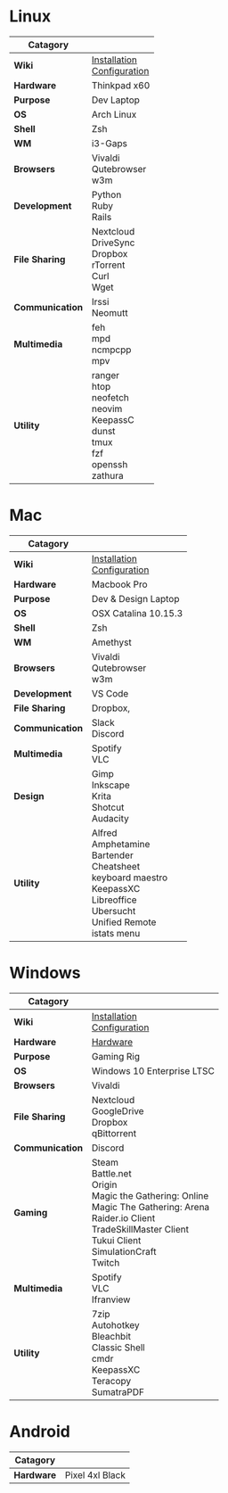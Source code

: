 # Linux
| Catagory  |   |
| ------------- | ------------- |
| **Wiki** | [Installation](../../wiki/Arch-Installation)<br />[Configuration](../../wiki/Arch-Configuration) |
| **Hardware** | Thinkpad x60 |
| **Purpose** | Dev Laptop |
| **OS** | Arch Linux |
| **Shell** | Zsh |
| **WM** | i3-Gaps |
| **Browsers** | Vivaldi<br />Qutebrowser<br />w3m |
| **Development** | Python<br />Ruby<br />Rails |
| **File Sharing** | Nextcloud<br />DriveSync<br />Dropbox<br />rTorrent<br />Curl<br />Wget |
| **Communication** | Irssi<br />Neomutt |
| **Multimedia** | feh<br />mpd<br />ncmpcpp<br />mpv |
| **Utility** | ranger<br />htop<br />neofetch<br />neovim<br />KeepassC<br />dunst<br />tmux<br />fzf<br />openssh<br />zathura |

# Mac
| Catagory  |   |
| ------------- | ------------- |
| **Wiki** | [Installation](../../wiki/OSX-Installation)<br />[Configuration](../../wiki/OSX-Configuration) |
| **Hardware** | Macbook Pro |
| **Purpose** | Dev & Design Laptop |
| **OS** | OSX Catalina 10.15.3 |
| **Shell** | Zsh |
| **WM** | Amethyst |
| **Browsers** | Vivaldi<br />Qutebrowser<br />w3m |
| **Development** | VS Code |
| **File Sharing** | Dropbox, |
| **Communication** | Slack<br />Discord |
| **Multimedia** | Spotify<br />VLC |
| **Design** | Gimp<br />Inkscape<br />Krita<br />Shotcut<br />Audacity |
| **Utility** | Alfred<br />Amphetamine<br />Bartender<br />Cheatsheet<br />keyboard maestro<br />KeepassXC<br />Libreoffice<br />Ubersucht<br />Unified Remote<br />istats menu |

# Windows
| Catagory  |   |
| ------------- | ------------- |
| **Wiki** |  [Installation](../../wiki/Windows-Installation)<br />[Configuration](../../wiki/Windows-Configuration) |
| **Hardware** | [Hardware](../../wiki/Gaming-Hardware) |
| **Purpose** | Gaming Rig |
| **OS** | Windows 10 Enterprise LTSC |
| **Browsers** | Vivaldi |
| **File Sharing** | Nextcloud<br />GoogleDrive<br />Dropbox<br />qBittorrent |
| **Communication** | Discord |
| **Gaming** | Steam<br />Battle.net<br />Origin<br />Magic the Gathering: Online<br />Magic The Gathering: Arena<br />Raider.io Client<br />TradeSkillMaster Client<br />Tukui Client<br />SimulationCraft<br />Twitch |
| **Multimedia** | Spotify<br />VLC<br />Ifranview |
| **Utility** | 7zip<br />Autohotkey<br />Bleachbit<br />Classic Shell<br />cmdr<br />KeepassXC<br />Teracopy<br />SumatraPDF |

# Android
| Catagory  |   |
| ------------- | ------------- |
| **Hardware** | Pixel 4xl Black |
